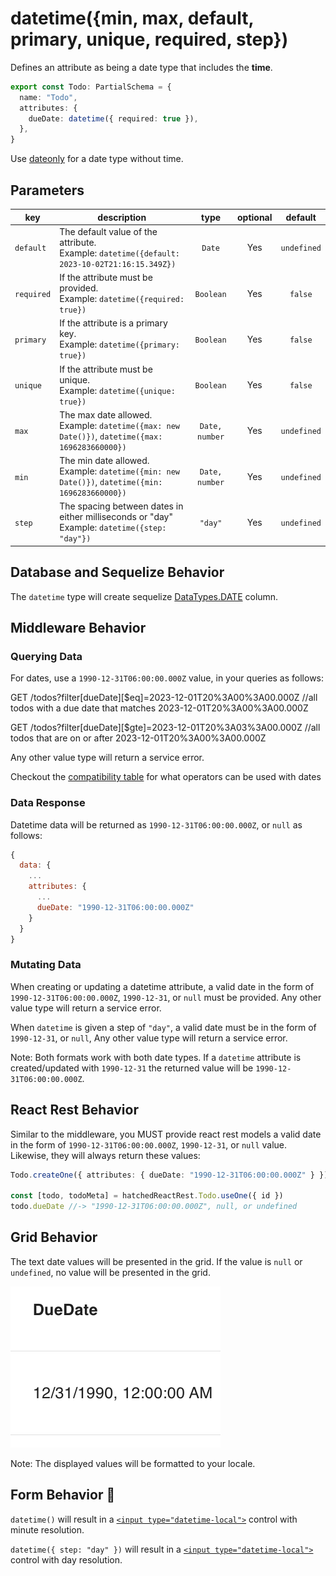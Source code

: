 # datetime({min, max, default, primary, unique, required, step})

Defines an attribute as being a date type that includes the **time**.

```ts
export const Todo: PartialSchema = {
  name: "Todo",
  attributes: {
    dueDate: datetime({ required: true }),
  },
}
```

Use [dateonly](./dateonly.md) for a date type without time.

## Parameters

| key        | description                                                                                                               |      type       | optional |   default   |
| ---------- | ------------------------------------------------------------------------------------------------------------------------- | :-------------: | :------: | :---------: |
| `default`  | The default value of the attribute. <br/> Example: `datetime({default: 2023-10-02T21:16:15.349Z})`                        |     `Date`      |   Yes    | `undefined` |
| `required` | If the attribute must be provided. <br/> Example: `datetime({required: true})`                                            |    `Boolean`    |   Yes    |   `false`   |
| `primary`  | If the attribute is a primary key. <br/> Example: `datetime({primary: true})`                                             |    `Boolean`    |   Yes    |   `false`   |
| `unique`   | If the attribute must be unique. <br/> Example: `datetime({unique: true})`                                                |    `Boolean`    |   Yes    |   `false`   |
| `max`      | The max date allowed. <br/> Example: `datetime({max: new Date()})`, `datetime({max: 1696283660000})`                      | `Date, number`  |   Yes    | `undefined` |
| `min`      | The min date allowed. <br/> Example: `datetime({min: new Date()})`, `datetime({min: 1696283660000})`                      | `Date, number`  |   Yes    | `undefined` |
| `step`     | The spacing between dates in either milliseconds or "day" <br/> Example: `datetime({step: "day"})`                        |     `"day"`     |   Yes    | `undefined` |

## Database and Sequelize Behavior

The `datetime` type will create sequelize [DataTypes.DATE](https://sequelize.org/docs/v6/core-concepts/model-basics/#dates) column.

## Middleware Behavior

### Querying Data

For dates, use a `1990-12-31T06:00:00.000Z` value, in your queries as follows:

GET /todos?filter[dueDate][$eq]=2023-12-01T20%3A00%3A00.000Z //all todos with a due date that matches 2023-12-01T20%3A00%3A00.000Z

GET /todos?filter[dueDate][$gte]=2023-12-01T20%3A03%3A00.000Z //all todos that are on or after 2023-12-01T20%3A00%3A00.000Z

Any other value type will return a service error.

Checkout the [compatibility table](../../filtering-data/filtering-data.md#compatibility) for what operators can be used with dates

### Data Response

Datetime data will be returned as `1990-12-31T06:00:00.000Z`, or `null` as follows:

```js
{
  data: {
    ...
    attributes: {
      ...
      dueDate: "1990-12-31T06:00:00.000Z"
    }
  }
}
```

### Mutating Data

When creating or updating a datetime attribute, a valid date in the form of `1990-12-31T06:00:00.000Z`, `1990-12-31`, or `null` must be provided. Any other value type will return a service error.

When `datetime` is given a step of `"day"`, a valid date must be in the form of `1990-12-31`, or `null`, Any other value type will return a service error.

Note: Both formats work with both date types. If a `datetime` attribute is created/updated with `1990-12-31` the returned value will be `1990-12-31T06:00:00.000Z`.

## React Rest Behavior

Similar to the middleware, you MUST provide react rest models a valid date in the form of `1990-12-31T06:00:00.000Z`, `1990-12-31`, or `null` value. Likewise, they will always return these values:

```ts
Todo.createOne({ attributes: { dueDate: "1990-12-31T06:00:00.000Z" } })

const [todo, todoMeta] = hatchedReactRest.Todo.useOne({ id })
todo.dueDate //-> "1990-12-31T06:00:00.000Z", null, or undefined
```

## Grid Behavior

The text date values will be presented in the grid. If the value is `null` or `undefined`, no value will be presented in the grid.

![Grid Example](../../attachments/datetime-column.png)

Note: The displayed values will be formatted to your locale.

## Form Behavior 🛑

`datetime()` will result in a [`<input type="datetime-local">`](https://developer.mozilla.org/en-US/docs/Web/HTML/Element/input/datetime-local) control
with minute resolution.

`datetime({ step: "day" })` will result in a [`<input type="datetime-local">`](https://developer.mozilla.org/en-US/docs/Web/HTML/Element/input/datetime-local) control
with day resolution.